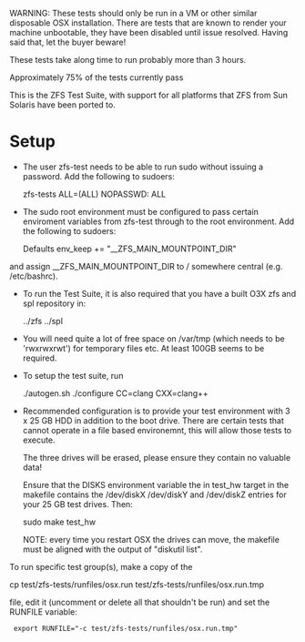 
WARNING: These tests should only be run in a VM or other similar disposable OSX installation. There are tests that are known to render your machine unbootable, they have been disabled until issue resolved. Having said that, let the buyer beware!

These tests take along time to run probably more than 3 hours.

Approximately 75% of the tests currently pass

This is the ZFS Test Suite, with support for all platforms that ZFS from Sun Solaris have been ported to.


Setup
========================================================================

* The user zfs-test needs to be able to run sudo without issuing a
password. Add the following to sudoers:

    zfs-tests   ALL=(ALL) NOPASSWD: ALL

* The sudo root environment must be configured to pass certain enviroment variables from zfs-test through to the root environment. Add the following to sudoers:

    Defaults env_keep += "__ZFS_MAIN_MOUNTPOINT_DIR"

and assign __ZFS_MAIN_MOUNTPOINT_DIR to / somewhere central (e.g. /etc/bashrc).

* To run the Test Suite, it is also required that you have a built O3X
zfs and spl repository in:

    ../zfs
    ../spl

* You will need quite a lot of free space on /var/tmp (which needs
to be 'rwxrwxrwt') for temporary files etc. At least 100GB seems
to be required.

* To setup the test suite, run

   ./autogen.sh
	./configure CC=clang CXX=clang++ 

* Recommended configuration is to provide your test environment
  with 3 x 25 GB HDD in addition to the boot drive. There are certain tests
  that cannot operate in a file based environemnt, this will allow those
  tests to execute.

  The three drives will be erased, please ensure they contain no valuable data!

  Ensure that the DISKS environment variable the in test_hw target in 
  the makefile contains the /dev/diskX /dev/diskY and /dev/diskZ
  entries for your 25 GB test drives. Then:

    sudo make test_hw

   NOTE: every time you restart OSX the drives can move, the makefile must be aligned with the output of "diskutil list".

To run specific test group(s), make a copy of the

   cp test/zfs-tests/runfiles/osx.run test/zfs-tests/runfiles/osx.run.tmp

file, edit it (uncomment or delete all that shouldn't be run) and set
the RUNFILE variable:

     export RUNFILE="-c test/zfs-tests/runfiles/osx.run.tmp"


